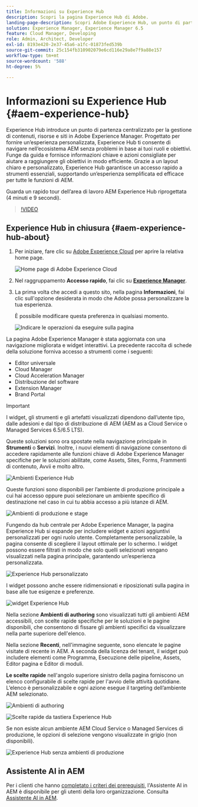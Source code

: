 ```yaml
---
title: Informazioni su Experience Hub
description: Scopri la pagina Experience Hub di Adobe.
landing-page-description: Scopri Adobe Experience Hub, un punto di partenza centralizzato per accedere a tutte le funzionalità di AEM.
solution: Experience Manager, Experience Manager 6.5
feature: Cloud Manager, Developing
role: Admin, Architect, Developer
exl-id: 8193e420-2e37-45a6-a1fc-01873fed539b
source-git-commit: 25c154fb310902079e6cd116e29a8e7f9a88e157
workflow-type: tm+mt
source-wordcount: '588'
ht-degree: 5%

---
```


# Informazioni su Experience Hub {#aem-experience-hub}

Experience Hub introduce un punto di partenza centralizzato per la gestione di contenuti, risorse e siti in Adobe Experience Manager. Progettato per fornire un’esperienza personalizzata, Experience Hub ti consente di navigare nell’ecosistema AEM senza problemi in base ai tuoi ruoli e obiettivi. Funge da guida e fornisce informazioni chiave e azioni consigliate per aiutare a raggiungere gli obiettivi in modo efficiente. Grazie a un layout chiaro e personalizzato, Experience Hub garantisce un accesso rapido a strumenti essenziali, supportando un’esperienza semplificata ed efficace per tutte le funzioni di AEM.

Guarda un rapido tour dell’area di lavoro AEM Experience Hub riprogettata (4 minuti e 9 secondi).

>[!VIDEO](https://video.tv.adobe.com/v/3471396?learn=on)

<!--
Available as a private beta, Experience Hub offers an optimized experience focused on improving workflows, prioritizing goals, and delivering results. Opting in lets you influence Experience Hub's development by providing feedback that helps shape its future and enhances its value for the entire AEM community. -->

## Experience Hub in chiusura {#aem-experience-hub-about}

1. Per iniziare, fare clic su [Adobe Experience Cloud](https://experience.adobe.com/#/@foundationinternal/home) per aprire la relativa home page.

   ![Home page di Adobe Experience Cloud](/help/assets/assets-experience-hub/experience-cloud-experiencemanager-ams.png)

1. Nel raggruppamento **Accesso rapido**, fai clic su [**Experience Manager**](https://experience.adobe.com).
1. La prima volta che accedi a questo sito, nella pagina **Informazioni**, fai clic sull&#39;opzione desiderata in modo che Adobe possa personalizzare la tua esperienza.

   È possibile modificare questa preferenza in qualsiasi momento.

   ![Indicare le operazioni da eseguire sulla pagina](/help/assets/assets-experience-hub/experience-cloud-tellus-ams.png)

La pagina Adobe Experience Manager è stata aggiornata con una navigazione migliorata e widget interattivi. La precedente raccolta di schede della soluzione forniva accesso a strumenti come i seguenti:

* Editor universale
* Cloud Manager
* Cloud Acceleration Manager
* Distribuzione del software
* Extension Manager
* Brand Portal

>[!IMPORTANT]
>
>I widget, gli strumenti e gli artefatti visualizzati dipendono dall’utente tipo, dalle adesioni e dal tipo di distribuzione di AEM (AEM as a Cloud Service o Managed Services 6.5/6.5 LTS).

Queste soluzioni sono ora spostate nella navigazione principale in **Strumenti** o **Servizi**. Inoltre, i nuovi elementi di navigazione consentono di accedere rapidamente alle funzioni chiave di Adobe Experience Manager specifiche per le soluzioni abilitate, come Assets, Sites, Forms, Frammenti di contenuto, Avvii e molto altro.

![Ambienti Experience Hub](/help/assets/assets-experience-hub/experience-hub-author-environments-ams.png)

Queste funzioni sono disponibili per l’ambiente di produzione principale a cui hai accesso oppure puoi selezionare un ambiente specifico di destinazione nel caso in cui tu abbia accesso a più istanze di AEM.

![Ambienti di produzione e stage](/help/assets/assets-experience-hub/experience-hub-prod-stage-ams.png)

Fungendo da hub centrale per Adobe Experience Manager, la pagina Experience Hub si espande per includere widget e azioni aggiuntivi personalizzati per ogni ruolo utente. Completamente personalizzabile, la pagina consente di scegliere il layout ottimale per lo schermo. I widget possono essere filtrati in modo che solo quelli selezionati vengano visualizzati nella pagina principale, garantendo un’esperienza personalizzata.

![Experience Hub personalizzato](/help/assets/assets-experience-hub/experience-hub-custom-ams.png)

I widget possono anche essere ridimensionati e riposizionati sulla pagina in base alle tue esigenze e preferenze.

![widget Experience Hub](/help/assets/assets-experience-hub/experience-hub-custom-widgets-ams.png)

Nella sezione **Ambienti di authoring** sono visualizzati tutti gli ambienti AEM accessibili, con scelte rapide specifiche per le soluzioni e le pagine disponibili, che consentono di fissare gli ambienti specifici da visualizzare nella parte superiore dell&#39;elenco.

Nella sezione **Recenti**, nell&#39;immagine seguente, sono elencate le pagine visitate di recente in AEM. A seconda della licenza del tenant, il widget può includere elementi come Programma, Esecuzione delle pipeline, Assets, Editor pagina e Editor di moduli.

**Le scelte rapide** nell&#39;angolo superiore sinistro della pagina forniscono un elenco configurabile di scelte rapide per l&#39;avvio delle attività quotidiane. L’elenco è personalizzabile e ogni azione esegue il targeting dell’ambiente AEM selezionato.

![Ambienti di authoring](/help/assets/assets-experience-hub/experience-hub-recents-ams.png)

![Scelte rapide da tastiera Experience Hub](/help/assets/assets-experience-hub/experience-hub-quick-shortcuts-ams.png)

Se non esiste alcun ambiente AEM Cloud Service o Managed Services di produzione, le opzioni di selezione vengono visualizzate in grigio (non disponibili).

![Experience Hub senza ambienti di produzione](/help/assets/assets-experience-hub/experience-hub-no-prod-environs-ams.png)

## Assistente AI in AEM

Per i clienti che hanno [completato i criteri dei prerequisiti](/help/ai-assistant-in-aem.md#get-access), l&#39;Assistente AI in AEM è disponibile per gli utenti della loro organizzazione. Consulta [Assistente AI in AEM](/help/ai-assistant-in-aem.md).
